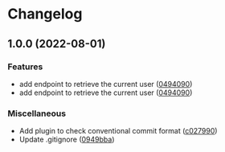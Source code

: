 # Changelog

## 1.0.0 (2022-08-01)


### Features

* add endpoint to retrieve the current user ([0494090](https://github.com/Gunmer/alfred-api/commit/049409064b479d4cb045e12a1c70c12f76380938))
* add endpoint to retrieve the current user ([0494090](https://github.com/Gunmer/alfred-api/commit/049409064b479d4cb045e12a1c70c12f76380938))


### Miscellaneous

* Add plugin to check conventional commit format ([c027990](https://github.com/Gunmer/alfred-api/commit/c0279904121b357479dd74059bd42f3b9df26b98))
* Update .gitignore ([0949bba](https://github.com/Gunmer/alfred-api/commit/0949bba35e4695b00d55e49d79763501688ca04e))
